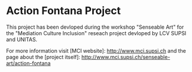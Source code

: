# Action Fontana Project

This project has been devloped during the workshop "Senseable Art" for the "Mediation Culture Inclusion" reseach project devloped by LCV SUPSI and UNITAS.

For more information visit [MCI website]: http://www.mci.supsi.ch and the page about the [project itself]: http://www.mci.supsi.ch/senseable-art/action-fontana